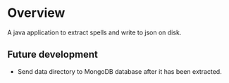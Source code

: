 # Overview

A java application to extract spells and write to json on disk.

## Future development

- Send data directory to MongoDB database after it has been extracted.

